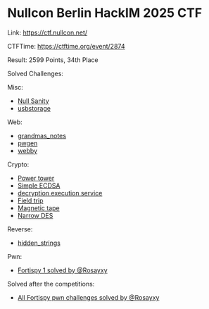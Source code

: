 # Nullcon Berlin HackIM 2025 CTF

Link: <https://ctf.nullcon.net/>

CTFTime: <https://ctftime.org/event/2874>

Result: 2599 Points, 34th Place

Solved Challenges:

Misc:

- [Null Sanity](./null-sanity.md)
- [usbstorage](./usbstorage.md)

Web:

- [grandmas_notes](./grandmas-notes.md)
- [pwgen](./pwgen.md)
- [webby](./webby.md)

Crypto:

- [Power tower](./power-tower.md)
- [Simple ECDSA](./simple-ecdsa.md)
- [decryption execution service](./decryption-execution-service.md)
- [Field trip](./field-trip.md)
- [Magnetic tape](./magntic-tape.md)
- [Narrow DES](./narrow-des.md)

Reverse:

- [hidden_strings](./hidden-strings.md)

Pwn:

- [Fortispy 1 solved by @Rosayxy](https://rosayxy.github.io/pwning-thru-the-night/)

Solved after the competitions:

- [All Fortispy pwn challenges solved by @Rosayxy](https://rosayxy.github.io/pwning-thru-the-night/)
